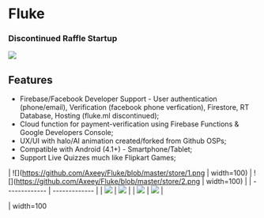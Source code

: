 # Fluke

### Discontinued Raffle Startup 
![](https://github.com/Axeey/Fluke/blob/master/src/main/res/mipmap-xxhdpi/ic_launcher_round.png)

## Features

- Firebase/Facebook Developer Support - User authentication (phone/email), Verification (facebook phone verfication), Firestore, RT Database, Hosting (fluke.ml discontinued);
- Cloud function for payment-verification using Firebase Functions & Google Developers Console;
- UX/UI with halo/AI animation created/forked from Github OSPs;
- Compatible with Android (4.1+) - Smartphone/Tablet;
- Support Live Quizzes much like Flipkart Games;

| ![](https://github.com/Axeey/Fluke/blob/master/store/1.png | width=100)  | ![](https://github.com/Axeey/Fluke/blob/master/store/2.png | width=100) |
| ------------- | ------------- |
| ![](https://github.com/Axeey/Fluke/blob/master/src/main/res/mipmap-xxhdpi/ic_launcher_round.png) | ![](https://github.com/Axeey/Fluke/blob/master/src/main/res/mipmap-xxhdpi/ic_launcher_round.png) |
| ![](https://github.com/Axeey/Fluke/blob/master/src/main/res/mipmap-xxhdpi/ic_launcher_round.png) | ![](https://github.com/Axeey/Fluke/blob/master/src/main/res/mipmap-xxhdpi/ic_launcher_round.png) |


| width=100
